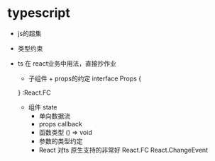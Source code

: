# typescript
- js的超集
- 类型约束
- ts 在 react业务中用法，直接抄作业
  - 子组件 + props的约定
  interface Props {

  }
  :React.FC<Props>
  - 组件 state
    - 单向数据流
    - props callback
    - 函数类型 () => void
    - 参数的类型约定
    - React 对ts 原生支持的非常好
      React.FC
      React.ChangeEvent<HTMLInputElement>
